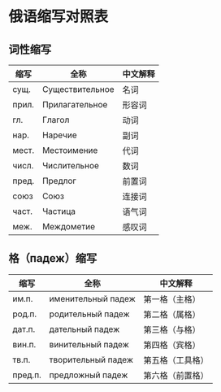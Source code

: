 # 俄语缩写对照表

## 词性缩写

| 缩写 | 全称 | 中文解释 |
|---|---|---|
| сущ. | Существительное | 名词 |
| прил. | Прилагательное | 形容词 |
| гл. | Глагол | 动词 |
| нар. | Наречие | 副词 |
| мест. | Местоимение | 代词 |
| числ. | Числительное | 数词 |
| пред. | Предлог | 前置词 |
| союз | Союз | 连接词 |
| част. | Частица | 语气词 |
| меж. | Междометие | 感叹词 |

## 格（падеж）缩写

| 缩写 | 全称 | 中文解释 |
|---|---|---|
| им.п. | именительный падеж | 第一格（主格）|
| род.п. | родительный падеж | 第二格（属格）|
| дат.п. | дательный падеж | 第三格（与格）|
| вин.п. | винительный падеж | 第四格（宾格）|
| тв.п. | творительный падеж | 第五格（工具格）|
| пред.п. | предложный падеж | 第六格（前置格）|
